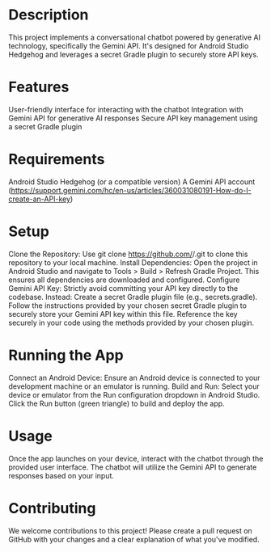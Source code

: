 # Description

This project implements a conversational chatbot powered by generative AI technology, specifically the Gemini API. It's designed for Android Studio Hedgehog and leverages a secret Gradle plugin to securely store API keys.

# Features

User-friendly interface for interacting with the chatbot
Integration with Gemini API for generative AI responses
Secure API key management using a secret Gradle plugin
# Requirements

Android Studio Hedgehog (or a compatible version)
A Gemini API account (https://support.gemini.com/hc/en-us/articles/360031080191-How-do-I-create-an-API-key)
# Setup

Clone the Repository: Use git clone https://github.com/<your-username>/<your-repo-name>.git to clone this repository to your local machine.
Install Dependencies: Open the project in Android Studio and navigate to Tools > Build > Refresh Gradle Project. This ensures all dependencies are downloaded and configured.
Configure Gemini API Key: Strictly avoid committing your API key directly to the codebase. Instead:
Create a secret Gradle plugin file (e.g., secrets.gradle). Follow the instructions provided by your chosen secret Gradle plugin to securely store your Gemini API key within this file.
Reference the key securely in your code using the methods provided by your chosen plugin.
# Running the App

Connect an Android Device: Ensure an Android device is connected to your development machine or an emulator is running.
Build and Run: Select your device or emulator from the Run configuration dropdown in Android Studio. Click the Run button (green triangle) to build and deploy the app.
# Usage

Once the app launches on your device, interact with the chatbot through the provided user interface. The chatbot will utilize the Gemini API to generate responses based on your input.

# Contributing

We welcome contributions to this project! Please create a pull request on GitHub with your changes and a clear explanation of what you've modified.
